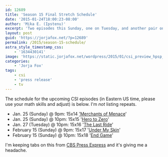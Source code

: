 ```yaml
---
id: 12689
title: 'Season 15 Final Stretch Schedule'
date: '2015-01-24T18:00:23-08:00'
author: 'Mika E. (Ipstenu)'
excerpt: 'Two episodes this Sunday, one on Tuesday, and another pair on the 15th. And then I die of exhaustion.'
layout: post
guid: 'https://jorjafox.net/?p=12689'
permalink: /2015/season-15-schedule/
astra_style_timestamp_css:
    - '1634430141'
image: 'https://static.jorjafox.net/wordpress/2015/01/csi_preview_hpsp_2015_marquee.jpg'
categories:
    - 'Jorja Fox'
tags:
    - csi
    - 'press release'
    - tv
---
```


The schedule for the upcoming CSI episodes (in Eastern US time, please use your math skills and adjust) is below. I'm <em>not</em> listing repeats.

<ul>
	<li>Jan. 25 (Sunday) @ 9pm: 15x14 <a href="https://jorjafox.net/wiki/Merchants_of_Menace">'Merchants of Menace</a>'</li>
	<li>Jan. 25 (Sunday) @ 10pm: 15x15 '<a href="https://jorjafox.net/wiki/Hero_to_Zero">Hero to Zero</a>'</li>
	<li>Jan. 27 (Tuesday) @ 10pm: 15x16 '<a href="https://jorjafox.net/wiki/The_Last_Ride">The Last Ride</a>'</li>
	<li>February 15 (Sunday) @ 9pm: 15x17 '<a href="https://jorjafox.net/wiki/Under_My_Skin">Under My Skin</a>'</li>
	<li>February 15 (Sunday) @ 10pm: 15x18 '<a href="https://jorjafox.net/wiki/End_Game">End Game</a>'</li>
</ul>

I'm keeping tabs on this from <a href="http://www.cbspressexpress.com/cbs-entertainment/schedule/?type=grid&date=this-week">CBS Press Express</a> and it's giving me a headache.